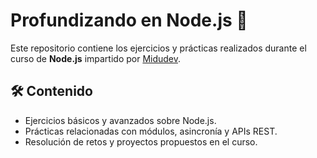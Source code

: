 # Profundizando en Node.js 🚀

Este repositorio contiene los ejercicios y prácticas realizados durante el curso de **Node.js** impartido por [Midudev](https://github.com/midudev/curso-node-js). 

## 🛠 Contenido
- Ejercicios básicos y avanzados sobre Node.js.
- Prácticas relacionadas con módulos, asincronía y APIs REST.
- Resolución de retos y proyectos propuestos en el curso.
